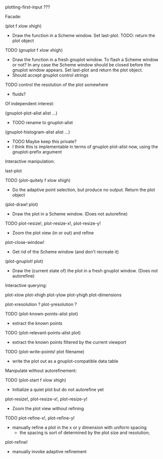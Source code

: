 plotting-first-input ???


Facade:

(plot f xlow xhigh)
- Draw the function in a Scheme window.  Set last-plot.
  TODO: return the plot object

TODO (gnuplot f xlow xhigh)
- Draw the function in a fresh gnuplot window.  To flash a Scheme window
  or not?  In any case the Scheme window should be closed before the gnuplot
  window appears.  Set last-plot and return the plot object.
- Should accept gnuplot control strings

TODO control the resolution of the plot somewhere
- fluids?


Of independent interest:

(gnuplot-plot-alist alist ...)
- TODO rename to gnuplot-alist

(gnuplot-histogram-alist alist ...)
- TODO Maybe keep this private?
- I think this is implementable in terms of gnuplot-plot-alist now,
  using the gnuplot-prefix argument


Interactive manipulation:

last-plot

TODO (plot-quitely f xlow xhigh)
- Do the adaptive point selection, but produce no output.  Return the
  plot object

(plot-draw! plot)
- Draw the plot in a Scheme window.  (Does not autorefine)

TODO plot-resize!, plot-resize-x!, plot-resize-y!
- Zoom the plot view (in or out) and refine

plot-close-window!
- Get rid of the Scheme window (and don't recreate it)

(plot-gnuplot! plot)
- Draw the (current state of) the plot in a fresh gnuplot window.  (Does not
  autorefine)


Interactive querying:

plot-xlow plot-xhigh plot-ylow plot-yhigh plot-dimensions

plot-xresolution ? plot-yresolution ?

TODO (plot-known-points-alist plot)
- extract the known points

TODO (plot-relevant-points-alist plot)
- extract the known points filtered by the current viewport

TODO (plot-write-points! plot filename)
- write the plot out as a gnuplot-compatible data table


Manipulate without autorefinement:

TODO (plot-start f xlow xhigh)
- Initialize a quiet plot but do not autorefine yet

plot-resize!, plot-resize-x!, plot-resize-y!
- Zoom the plot view without refining

TODO plot-refine-x!, plot-refine-y!
- manually refine a plot in the x or y dimension with uniform spacing
  - the spacing is sort of determined by the plot size and resolution;
    
plot-refine!
- manually invoke adaptive refinement
